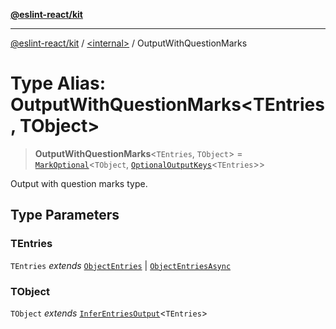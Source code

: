 [**@eslint-react/kit**](../../README.md)

***

[@eslint-react/kit](../../README.md) / [\<internal\>](../README.md) / OutputWithQuestionMarks

# Type Alias: OutputWithQuestionMarks\<TEntries, TObject\>

> **OutputWithQuestionMarks**\<`TEntries`, `TObject`\> = [`MarkOptional`](MarkOptional.md)\<`TObject`, [`OptionalOutputKeys`](OptionalOutputKeys.md)\<`TEntries`\>\>

Output with question marks type.

## Type Parameters

### TEntries

`TEntries` *extends* [`ObjectEntries`](../interfaces/ObjectEntries.md) \| [`ObjectEntriesAsync`](../interfaces/ObjectEntriesAsync.md)

### TObject

`TObject` *extends* [`InferEntriesOutput`](InferEntriesOutput.md)\<`TEntries`\>
